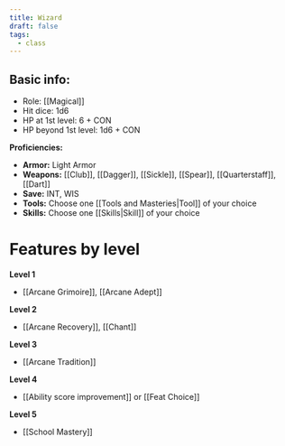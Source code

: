 ```yaml
---
title: Wizard
draft: false
tags:
  - class
---
```

## Basic info:

- Role: [[Magical]]
- Hit dice: 1d6
- HP at 1st level: 6 + CON
- HP beyond 1st level: 1d6 + CON

**Proficiencies:**
- **Armor:** Light Armor
- **Weapons:** [[Club]], [[Dagger]], [[Sickle]], [[Spear]], [[Quarterstaff]], [[Dart]]
- **Save:** INT, WIS
- **Tools:** Choose one [[Tools and Masteries|Tool]] of your choice
- **Skills:** Choose one [[Skills|Skill]] of your choice

# Features by level
**Level 1**
- [[Arcane Grimoire]], [[Arcane Adept]] 

**Level 2**
- [[Arcane Recovery]], [[Chant]]

**Level 3**
- [[Arcane Tradition]]

**Level 4**
- [[Ability score improvement]] or [[Feat Choice]]

**Level 5**
- [[School Mastery]]

